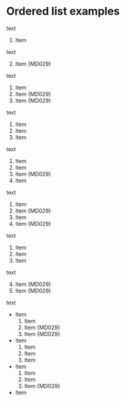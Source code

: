 # Ordered list examples

text

1. Item

text

2. Item {MD029}

text

1. Item
1. Item {MD029}
1. Item {MD029}

text

1. Item
2. Item
3. Item

text

1. Item
2. Item
1. Item {MD029}
4. Item

text

1. Item
1. Item {MD029}
3. Item
1. Item {MD029}

text

1. Item
2. Item
3. Item

text

4. Item {MD029}
5. Item {MD029}

text

- Item
  1. Item
  1. Item {MD029}
  1. Item {MD029}
- Item
  1. Item
  2. Item
  3. Item
- Item
  1. Item
  2. Item
  4. Item {MD029}
- Item
